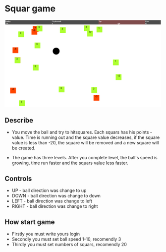 # Squar game
![](./main.png)
## Describe
* You move the ball and try to hitsquares. Each squars has his points - value. 
Time is running out and the square value decreases, if the square value is less than -20, 
the square will be removed and a new square will be created.

* The game has three levels. After you complete level,
the ball's speed is growing, time run faster and the squars value less faster.
## Controls
* UP - ball direction  was change to up
* DOWN - ball direction  was change to down
* LEFT - ball direction  was change to left
* RIGHT - ball direction  was change to right
## How start game
* Firstly you must write yours login
* Secondly you must set ball speed 1-10, recomendly 3
* Thirdly  you must set numbers of squars, recomendly 20
